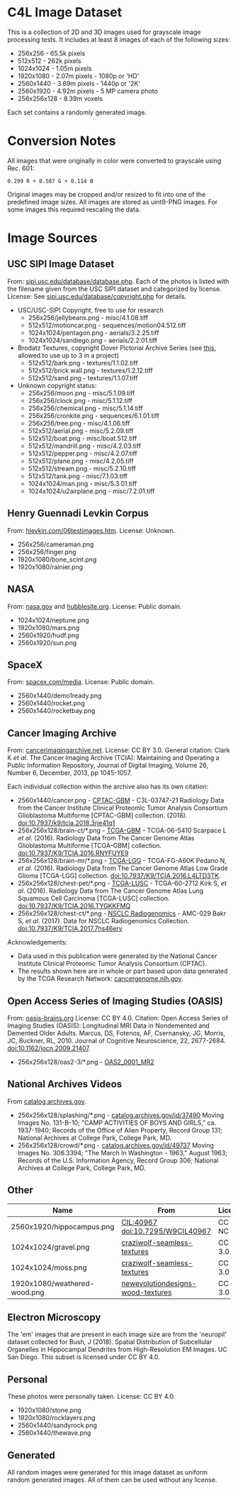 C4L Image Dataset
=================
This is a collection of 2D and 3D images used for grayscale image processing tests. It includes at least 8 images of each of the following sizes:

* 256x256 - 65.5k pixels
* 512x512 - 262k pixels
* 1024x1024 - 1.05m pixels
* 1920x1080 - 2.07m pixels - 1080p or 'HD'
* 2560x1440 - 3.69m pixels - 1440p or '2K'
* 2560x1920 - 4.92m pixels - 5 MP camera photo
* 256x256x128 - 8.39m voxels

Each set contains a randomly generated image.


Conversion Notes
================
All images that were originally in color were converted to grayscale using Rec. 601:

```
0.299 R + 0.587 G + 0.114 B
```

Original images may be cropped and/or resized to fit into one of the predefined image sizes. All images are stored as uint8-PNG images. For some images this required rescaling the data.


Image Sources
=============

USC SIPI Image Dataset
----------------------
From: [sipi.usc.edu/database/database.php](http://sipi.usc.edu/database/database.php). Each of the photos is listed with the filename given from the USC SIPI dataset and categorized by license. 
License: See [sipi.usc.edu/database/copyright.php](http://sipi.usc.edu/database/copyright.php) for details.

* USC/USC-SIPI Copyright, free to use for research
  * 256x256/jellybeans.png - misc/4.1.08.tiff
  * 512x512/motioncar.png  - sequences/motion04.512.tiff
  * 1024x1024/pentagon.png - aerials/3.2.25.tiff
  * 1024x1024/sandiego.png - aerials/2.2.01.tiff
* Brodatz Textures, copyright Dover Pictorial Archive Series (see  [this](http://graphics.stanford.edu/projects/texture/faq/brodatz.html), allowed to use up to 3 in a project)
  * 512x512/bark.png       - textures/1.1.02.tiff
  * 512x512/brick wall.png - textures/1.2.12.tiff
  * 512x512/sand.png       - textures/1.1.07.tiff
* Unknown copyright status:
  * 256x256/moon.png       - misc/5.1.09.tiff
  * 256x256/clock.png      - misc/5.1.12.tiff
  * 256x256/chemical.png   - misc/5.1.14.tiff
  * 256x256/cronkite.png   - sequences/6.1.01.tiff
  * 256x256/tree.png       - misc/4.1.06.tiff
  * 512x512/aerial.png     - misc/5.2.09.tiff
  * 512x512/boat.png       - misc/boat.512.tiff
  * 512x512/mandrill.png   - misc/4.2.03.tiff
  * 512x512/pepper.png     - misc/4.2.07.tiff
  * 512x512/plane.png      - misc/4.2.05.tiff
  * 512x512/stream.png     - misc/5.2.10.tiff
  * 512x512/tank.png       - misc/7.1.03.tiff
  * 1024x1024/man.png      - misc/5.3.01.tiff
  * 1024x1024/u2airplane.png - misc/7.2.01.tiff

Henry Guennadi Levkin Corpus
----------------------------
From: [hlevkin.com/06testimages.htm](http://hlevkin.com/06testimages.htm). 
License: Unknown.

* 256x256/cameraman.png
* 256x256/finger.png
* 1920x1080/bone_scint.png
* 1920x1080/rainier.png

NASA
----
From: [nasa.gov](https://www.nasa.gov/) and [hubblesite.org](https://hubblesite.org/). 
License: Public domain.

* 1024x1024/neptune.png
* 1920x1080/mars.png
* 2560x1920/hudf.png
* 2560x1920/sun.png

SpaceX
------
From: [spacex.com/media](https://www.spacex.com/media). 
License: Public domain.

* 2560x1440/demo1ready.png
* 2560x1440/rocket.png
* 2560x1440/rocketbay.png

Cancer Imaging Archive
----------------------
From: [cancerimagingarchive.net](https://www.cancerimagingarchive.net/). 
License: CC BY 3.0. 
General citation: Clark K *et al*. The Cancer Imaging Archive (TCIA): Maintaining and Operating a Public Information Repository, Journal of Digital Imaging, Volume 26, Number 6, December, 2013, pp 1045-1057.

Each individual collection within the archive also has its own citation:

* 2560x1440/cancer.png - [CPTAC-GBM](https://wiki.cancerimagingarchive.net/display/Public/CPTAC-GBM) - C3L-03747-21 
Radiology Data from the Cancer Institute Clinical Proteomic Tumor Analysis Consortium Glioblastoma Multiforme \[CPTAC-GBM\] collection. (2018). [doi:10.7937/k9/tcia.2018.3rje41q1](https://doi.org/10.7937/k9/tcia.2018.3rje41q1)
* 256x256x128/brain-ct/\*.png - [TCGA-GBM](https://wiki.cancerimagingarchive.net/display/Public/TCGA-GBM) - TCGA-06-5410 
Scarpace L *et al*. (2016). Radiology Data from The Cancer Genome Atlas Glioblastoma Multiforme \[TCGA-GBM\] collection. [doi:10.7937/K9/TCIA.2016.RNYFUYE9](http://doi.org/10.7937/K9/TCIA.2016.RNYFUYE9)
* 256x256x128/brain-mr/\*.png - [TCGA-LGG](https://wiki.cancerimagingarchive.net/display/Public/TCGA-LGG) - TCGA-FG-A60K 
Pedano N, *et al*. (2016). Radiology Data from The Cancer Genome Atlas Low Grade Glioma \[TCGA-LGG\] collection. [doi:10.7937/K9/TCIA.2016.L4LTD3TK](http://doi.org/10.7937/K9/TCIA.2016.L4LTD3TK).
* 256x256x128/chest-pet/\*.png - [TCGA-LUSC](https://wiki.cancerimagingarchive.net/display/Public/TCGA-LUSC) - TCGA-60-2712 
Kirk S, *et al*. (2016). Radiology Data from The Cancer Genome Atlas Lung Squamous Cell Carcinoma \[TCGA-LUSC\] collection. [doi:10.7937/K9/TCIA.2016.TYGKKFMQ](http://doi.org/10.7937/K9/TCIA.2016.TYGKKFMQ)
* 256x256x128/chest-ct/\*.png - [NSCLC Radiogenomics](https://wiki.cancerimagingarchive.net/display/Public/NSCLC+Radiogenomics) - AMC-029 
Bakr S, *et al*. (2017). Data for NSCLC Radiogenomics Collection. [doi:10.7937/K9/TCIA.2017.7hs46erv](http://doi.org/10.7937/K9/TCIA.2017.7hs46erv)

Acknowledgements:
* Data used in this publication were generated by the National Cancer Institute Clinical Proteomic Tumor Analysis Consortium (CPTAC).
* The results shown here are in whole or part based upon data generated by the TCGA Research Network: [cancergenome.nih.gov](http://cancergenome.nih.gov/).

Open Access Series of Imaging Studies (OASIS)
---------------------------------------------
From: [oasis-brains.org](https://www.oasis-brains.org/#data)
License: CC BY 4.0.
Citation: Open Access Series of Imaging Studies (OASIS): Longitudinal MRI Data in Nondemented and Demented Older Adults. Marcus, DS, Fotenos, AF, Csernansky, JG, Morris, JC, Buckner, RL, 2010. Journal of Cognitive Neuroscience, 22, 2677-2684. [doi:10.1162/jocn.2009.21407](https://www.doi.org/10.1162/jocn.2009.21407).

* 256x256x128/oas2-3/*.png - [OAS2_0001_MR2](https://central.xnat.org/app/action/DisplayItemAction/search_element/xnat%3AmrSessionData/search_field/xnat%3AmrSessionData.ID/search_value/CENTRAL_E00090/popup/false/project/CENTRAL_OASIS_LONG)

National Archives Videos
------------------------
From [catalog.archives.gov](https://catalog.archives.gov/).

* 256x256x128/splashing/\*.png - [catalog.archives.gov/id/37490](https://catalog.archives.gov/id/37490) 
Moving Images No. 131-B-10; "CAMP ACTIVITIES OF BOYS AND GIRLS," ca. 1937-1940; Records of the Office of Alien Property, Record Group 131; National Archives at College Park, College Park, MD.
* 256x256x128/crowd/\*.png - [catalog.archives.gov/id/49737](https://catalog.archives.gov/id/49737) 
Moving Images No. 306.3394; "The March In Washington - 1963," August 1963; Records of the U.S. Information Agency, Record Group 306; National Archives at College Park, College Park, MD.

Other
-----
| Name | From | License |
| - | - | - |
| 2560x1920/hippocampus.png | [CIL:40967](http://www.cellimagelibrary.org/images/40967) [doi:10.7295/W9CIL40967](https://doi.org/doi:10.7295/W9CIL40967) | CC BY NC ND |
| 1024x1024/gravel.png | [craziwolf-seamless-textures](https://www.deviantart.com/craziwolf/art/16-Free-Premium-Seamless-Ground-Textures-1024X1024-300739637) | CC BY 3.0 |
| 1024x1024/moss.png | [craziwolf-seamless-textures](https://www.deviantart.com/craziwolf/art/16-Free-Premium-Seamless-Ground-Textures-1024X1024-300739637) | CC BY 3.0 |
| 1920x1080/weathered-wood.png | [newevolutiondesigns-wood-textures](https://newevolutiondesigns.com/free-weathered-wood-textures) | CC BY 3.0 |

Electron Microscopy
-------------------
The 'em' images that are present in each image size are from the 'neuropil' dataset collected for Bush, J (2018). Spatial Distribution of Subcellular Organelles in Hippocampal Dendrites from High-Resolution EM Images. UC San Diego. This subset is licensed under CC BY 4.0.

Personal
--------
These photos were personally taken. 
License: CC BY 4.0.

* 1920x1080/stone.png
* 1920x1080/rocklayers.png
* 2560x1440/sandyrock.png
* 2560x1440/thewave.png

Generated
---------
All random images were generated for this image dataset as uniform random generated images. All of them can be used without any license.

